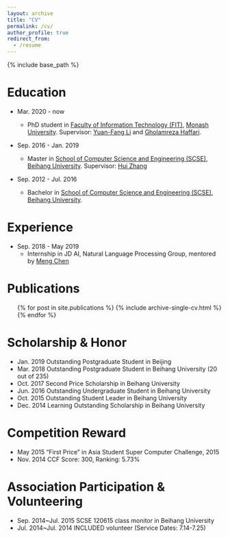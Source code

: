```yaml
---
layout: archive
title: "CV"
permalink: /cv/
author_profile: true
redirect_from:
  - /resume
---
```


{% include base_path %}

Education
======
* Mar. 2020 - now
  * PhD student in [Faculty of Information Technology (FIT)](https://www.monash.edu/it), [Monash University](https://www.monash.edu/). Supervisor: [Yuan-Fang Li](https://users.monash.edu.au/~yli/) and [Gholamreza Haffari](https://users.monash.edu.au/~gholamrh/).

* Sep. 2016 - Jan. 2019
  * Master in [School of Computer Science and Engineering (SCSE)](http://scse.buaa.edu.cn/English/Home.htm), [Beihang University](https://ev.buaa.edu.cn/). Supervisor: [Hui Zhang](https://teacher.buaa.edu.cn/zhanghui1/en/index.htm)

* Sep. 2012 - Jul. 2016
  * Bachelor in [School of Computer Science and Engineering (SCSE)](http://scse.buaa.edu.cn/English/Home.htm), [Beihang University](https://ev.buaa.edu.cn/).


Experience
======
* Sep. 2018 - May 2019
  * Internship in JD AI, Natural Language Processing Group, mentored by [Meng Chen](http://chenmengdx.github.io/)

Publications
======
  <ul>{% for post in site.publications %}
    {% include archive-single-cv.html %}
  {% endfor %}</ul>

Scholarship & Honor
======
* Jan. 2019 Outstanding Postgraduate Student in Beijing
* Mar. 2018 Outstanding Postgraduate Student in Beihang University (20 out of 235)
* Oct. 2017 Second Price Scholarship in Beihang University
* Jun. 2016 Outstanding Undergraduate Student in Beihang University
* Oct. 2015 Outstanding Student Leader in Beihang University
* Dec. 2014 Learning Outstanding Scholarship in Beihang University

Competition Reward
======
* May 2015 “First Price” in Asia Student Super Computer Challenge, 2015
* Nov. 2014 CCF Score: 300, Ranking: 5.73%

Association Participation & Volunteering
======
* Sep. 2014~Jul. 2015 SCSE 120615 class monitor in Beihang University
* Jul. 2014~Jul. 2014 INCLUDED volunteer (Service Dates: 7.14-7.25)